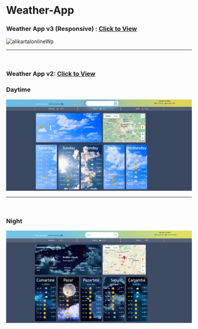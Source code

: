 # Weather-App


### Weather App v3 (Responsive) : [Click to View](https://alikartalonline-wapp.netlify.app/)

<img src="https://github.com/alikartalonline/Weather-App/blob/main/public/Result_Gif/alikartalonline-wapp-responsive.gif" alt="alikartalonlineWp" title="alikartalonlineWp">


<br>
<hr>
<br>

### Weather App v2: [Click to View](https://alikartalonline-wappv1.netlify.app/)


### Daytime  
<img src="https://github.com/alikartalonline/Weather-App/blob/main/public/Result_Gif/daylight1.png" alt="alikartalonlineWp" title="alikartalonlineWp">

<br>
<hr>
<br>

### Night

<img src="https://github.com/alikartalonline/Weather-App/blob/main/public/Result_Gif/night1.png" alt="alikartalonlineWp" title="alikartalonlineWp">
